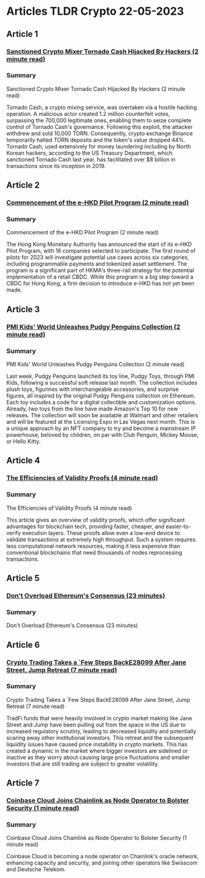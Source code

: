 # Articles TLDR Crypto 22-05-2023

## Article 1
### [Sanctioned Crypto Mixer Tornado Cash Hijacked By Hackers (2 minute read)](https://tldr.tech)
### Summary 
 Sanctioned Crypto Mixer Tornado Cash Hijacked By Hackers (2 minute read)

Tornado Cash, a crypto mixing service, was overtaken via a hostile hacking operation. A  malicious actor created 1.2 million counterfeit votes, surpassing the 700,000 legitimate ones, enabling them to seize complete control of Tornado Cash's governance. Following this exploit, the attacker withdrew and sold 10,000 TORN. Consequently, crypto exchange Binance temporarily halted TORN deposits and the token's value dropped 44%. Tornado Cash, used extensively for money laundering including by North Korean hackers, according to the US Treasury Department, which sanctioned Tornado Cash last year, has facilitated over $8 billion in transactions since its inception in 2019.

## Article 2
### [Commencement of the e-HKD Pilot Program (2 minute read)](https://tldr.tech)
### Summary 
 Commencement of the e-HKD Pilot Program (2 minute read)

The Hong Kong Monetary Authority has announced the start of its e-HKD Pilot Program, with 16 companies selected to participate. The first round of pilots for 2023 will investigate potential use cases across six categories, including programmable payments and tokenized asset settlement. The program is a significant part of HKMA's three-rail strategy for the potential implementation of a retail CBDC. While this program is a big step toward a CBDC for Hong Kong, a firm decision to introduce e-HKD has not yet been made.

## Article 3
### [PMI Kids' World Unleashes Pudgy Penguins Collection (2 minute read)](https://tldr.tech)
### Summary 
 PMI Kids' World Unleashes Pudgy Penguins Collection (2 minute read)

Last week, Pudgy Penguins launched its toy line, Pudgy Toys, through PMI Kids, following a successful soft release last month. The collection includes plush toys, figurines with interchangeable accessories, and surprise figures, all inspired by the original Pudgy Penguins collection on Ethereum. Each toy includes a code for a digital collectible and customization options. Already, two toys from the line have made Amazon's Top 10 for new releases. The collection will soon be available at Walmart and other retailers and will be featured at the Licensing Expo in Las Vegas next month. This is a unique approach by an NFT company to try and become a mainstream IP powerhouse, beloved by children, on par with Club Penguin, Mickey Mouse, or Hello Kitty.

## Article 4
### [The Efficiencies of Validity Proofs (4 minute read)](https://tldr.tech)
### Summary 
 The Efficiencies of Validity Proofs (4 minute read)

This article gives an overview of validity proofs, which offer significant advantages for blockchain tech, providing faster, cheaper, and easier-to-verify execution layers. These proofs allow even a low-end device to validate transactions at extremely high throughput. Such a system requires less computational network resources, making it less expensive than conventional blockchains that need thousands of nodes reprocessing transactions.

## Article 5
### [Don't Overload Ethereum's Consensus (23 minutes)](https://tldr.tech)
### Summary 
 Don't Overload Ethereum's Consensus (23 minutes)

## Article 6
### [Crypto Trading Takes a `Few Steps BackE28099 After Jane Street, Jump Retreat (7 minute read)](https://tldr.tech)
### Summary 
 Crypto Trading Takes a `Few Steps BackE28099 After Jane Street, Jump Retreat (7 minute read)

TradFi funds that were heavily involved in crypto market making like Jane Street and Jump have been pulling out from the space in the US due to increased regulatory scrutiny, leading to decreased liquidity and potentially scaring away other institutional investors. This retreat and the subsequent liquidity issues have caused price instability in crypto markets. This has created a dynamic in the market where bigger investors are sidelined or inactive as they worry about causing large price fluctuations and smaller investors that are still trading are subject to greater volatility.

## Article 7
### [Coinbase Cloud Joins Chainlink as Node Operator to Bolster Security (1 minute read)](https://tldr.tech)
### Summary 
 Coinbase Cloud Joins Chainlink as Node Operator to Bolster Security (1 minute read)

Coinbase Cloud is becoming a node operator on Chainlink's oracle network, enhancing capacity and security, and joining other operators like Swisscom and Deutsche Telekom.

